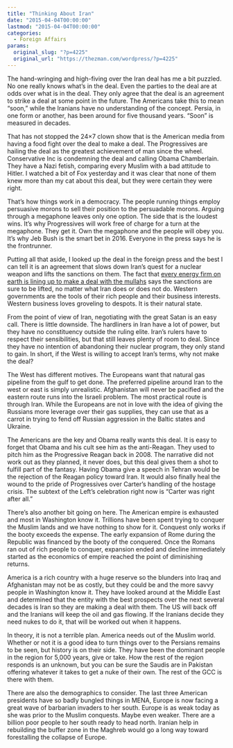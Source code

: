 ```yaml
---
title: "Thinking About Iran"
date: "2015-04-04T00:00:00"
lastmod: "2015-04-04T00:00:00"
categories:
  - Foreign Affairs
params:
  original_slug: "?p=4225"
  original_url: "https://thezman.com/wordpress/?p=4225"
---
```


The hand-wringing and high-fiving over the Iran deal has me a bit
puzzled. No one really knows what’s in the deal. Even the parties to the
deal are at odds over what is in the deal. They only agree that the deal
is an agreement to strike a deal at some point in the future. The
Americans take this to mean “soon,” while the Iranians have no
understanding of the concept. Persia, in one form or another, has been
around for five thousand years. “Soon” is measured in decades.

That has not stopped the 24×7 clown show that is the American media from
having a food fight over the deal to make a deal. The Progressives are
hailing the deal as the greatest achievement of man since the wheel.
Conservative Inc is condemning the deal and calling Obama Chamberlain.
They have a Nazi fetish, comparing every Muslim with a bad attitude to
Hitler. I watched a bit of Fox yesterday and it was clear that none of
them knew more than my cat about this deal, but they were certain they
were right.

That’s how things work in a democracy. The people running things employ
persuasive morons to sell their position to the persuadable morons.
Arguing through a megaphone leaves only one option. The side that is the
loudest wins. It’s why Progressives will work free of charge for a turn
at the megaphone. They get it. Own the megaphone and the people will
obey you. It’s why Jeb Bush is the smart bet in 2016. Everyone in the
press says he is the frontrunner.

Putting all that aside, I looked up the deal in the foreign press and
the best I can tell it is an agreement that slows down Iran’s quest for
a nuclear weapon and lifts the sanctions on them. The fact that [every
energy firm on earth is lining up to make a deal with the
mullahs](http://thezman.com/wordpress/?p=3970) says the sanctions are
sure to be lifted, no matter what Iran does or does not do. Western
governments are the tools of their rich people and their business
interests. Western business loves groveling to despots. It is their
natural state.

From the point of view of Iran, negotiating with the great Satan is an
easy call. There is little downside. The hardliners in Iran have a lot
of power, but they have no constituency outside the ruling elite. Iran’s
rulers have to respect their sensibilities, but that still leaves plenty
of room to deal. Since they have no intention of abandoning their
nuclear program, they only stand to gain. In short, if the West is
willing to accept Iran’s terms, why not make the deal?

The West has different motives. The Europeans want that natural gas
pipeline from the gulf to get done. The preferred pipeline around Iran
to the west or east is simply unrealistic. Afghanistan will never be
pacified and the eastern route runs into the Israeli problem. The most
practical route is through Iran. While the Europeans are not in love
with the idea of giving the Russians more leverage over their gas
supplies, they can use that as a carrot in trying to fend off Russian
aggression in the Baltic states and Ukraine.

The Americans are the key and Obama really wants this deal. It is easy
to forget that Obama and his cult see him as the anti-Reagan. They used
to pitch him as the Progressive Reagan back in 2008. The narrative did
not work out as they planned, it never does, but this deal gives them a
shot to fulfill part of the fantasy. Having Obama give a speech in
Tehran would be the rejection of the Reagan policy toward Iran. It would
also finally heal the wound to the pride of Progressives over Carter’s
handling of the hostage crisis. The subtext of the Left’s celebration
right now is “Carter was right after all.”

There’s also another bit going on here. The American empire is exhausted
and most in Washington know it. Trillions have been spent trying to
conquer the Muslim lands and we have nothing to show for it. Conquest
only works if the booty exceeds the expense. The early expansion of Rome
during the Republic was financed by the booty of the conquered. Once the
Romans ran out of rich people to conquer, expansion ended and decline
immediately started as the economics of empire reached the point of
diminishing returns.

America is a rich country with a huge reserve so the blunders into Iraq
and Afghanistan may not be as costly, but they could be and the more
savvy people in Washington know it. They have looked around at the
Middle East and determined that the entity with the best prospects over
the next several decades is Iran so they are making a deal with them.
The US will back off and the Iranians will keep the oil and gas flowing.
If the Iranians decide they need nukes to do it, that will be worked out
when it happens.

In theory, it is not a terrible plan. America needs out of the Muslim
world. Whether or not it is a good idea to turn things over to the
Persians remains to be seen, but history is on their side. They have
been the dominant people in the region for 5,000 years, give or take.
How the rest of the region responds is an unknown, but you can be sure
the Saudis are in Pakistan offering whatever it takes to get a nuke of
their own. The rest of the GCC is there with them.

There are also the demographics to consider. The last three American
presidents have so badly bungled things in MENA, Europe is now facing a
great wave of barbarian invaders to her south. Europe is as weak today
as she was prior to the Muslim conquests. Maybe even weaker. There are a
billion poor people to her south ready to head north. Iranian help in
rebuilding the buffer zone in the Maghreb would go a long way toward
forestalling the collapse of Europe.

 
